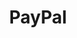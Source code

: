 ---
title: PayPal
description: PayPal is the worlds most popular platform for sending and receiving online payments.
link: https://www.paypal.com
---